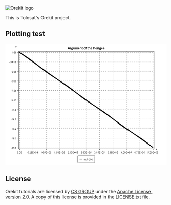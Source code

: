 ![Orekit logo](https://www.orekit.org/img/orekit-logo.png)

This is Tolosat's Orekit project.

## Plotting test

![Argument of the ascending node plot](plots/NumericalAP.png)

## License

Orekit tutorials are licensed by [CS GROUP](https://www.csgroup.eu/) under
the [Apache License, version 2.0](http://www.apache.org/licenses/LICENSE-2.0.html).
A copy of this license is provided in the [LICENSE.txt](LICENSE.txt) file.
